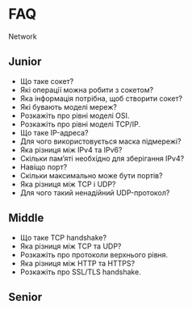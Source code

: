 # FAQ

Network

## Junior

- Що таке сокет?
- Які операції можна робити з сокетом?
- Яка інформація потрібна, щоб створити сокет?
- Які бувають моделі мереж?
- Розкажіть про рівні моделі OSI.
- Розкажіть про рівні моделі TCP/IP.
- Що таке IP-адреса?
- Для чого використовується маска підмережі?
- Яка різниця між IPv4 та IPv6?
- Скільки пам’яті необхідно для зберігання IPv4?
- Навіщо порт?
- Скільки максимально може бути портів?
- Яка різниця між TCP і UDP?
- Для чого такий ненадійний UDP-протокол?

## Middle

- Що таке TCP handshake?
- Яка різниця між TCP та UDP?
- Розкажіть про протоколи верхнього рівня.
- Яка різниця між HTTP та HTTPS?
- Розкажіть про SSL/TLS handshake.

## Senior

